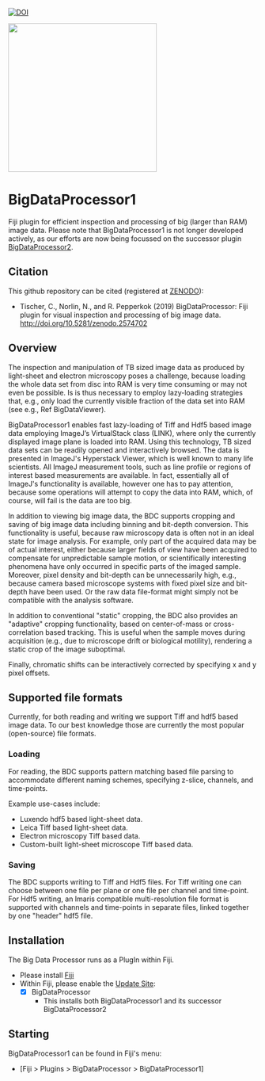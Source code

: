 [![DOI](https://zenodo.org/badge/87635770.svg)](https://zenodo.org/badge/latestdoi/87635770)

<img src="https://user-images.githubusercontent.com/2157566/89096139-7b193b00-d3d4-11ea-9277-08ee9913e2c5.png" width="300">

# BigDataProcessor1

Fiji plugin for efficient inspection and processing of big (larger than RAM) image data.
Please note that BigDataProcessor1 is not longer developed actively, as our efforts are now being focussed on the successor plugin [BigDataProcessor2](https://github.com/bigdataprocessor/bigDataProcessor2#bigdataprocessor2).

## Citation

This github repository can be cited (registered at [ZENODO](https://zenodo.org/)):
- Tischer, C., Norlin, N., and R. Pepperkok (2019) BigDataProcessor: Fiji plugin for visual inspection and processing of big image data. http://doi.org/10.5281/zenodo.2574702

## Overview

The inspection and manipulation of TB sized image data as produced by light-sheet and electron microscopy poses a challenge, because loading the whole data set from disc into RAM is very time consuming or may not even be possible. Is is thus necessary to employ lazy-loading strategies that, e.g., only load the currently visible fraction of the data set into RAM (see e.g., Ref BigDataViewer).  

BigDataProcessor1 enables fast lazy-loading of Tiff and Hdf5 based image data employing ImageJ’s VirtualStack class (LINK), where only the currently displayed image plane is loaded into RAM. Using this technology, TB sized data sets can be readily opened and interactively browsed. The data is presented in ImageJ's Hyperstack Viewer, which is well known to many life scientists. All ImageJ measurement tools, such as line profile or regions of interest based measurements are available. In fact, essentially all of ImageJ's functionality is available, however one has to pay attention, because some operations will attempt to copy the data into RAM, which, of course, will fail is the data are too big.

In addition to viewing big image data, the BDC supports cropping and saving of big image data including binning and bit-depth conversion. This functionality is useful, because raw microscopy data is often not in an ideal state for image analysis. For example, only part of the acquired data may be of actual interest, either because larger fields of view have been acquired to compensate for unpredictable sample motion, or scientifically interesting phenomena have only occurred in specific parts of the imaged sample. Moreover, pixel density and bit-depth can be unnecessarily high, e.g., because camera based microscope systems with fixed pixel size and bit-depth have been used. Or the raw data file-format might simply not be compatible with the analysis software.

In addition to conventional "static" cropping, the BDC also provides an "adaptive" cropping functionality, based on center-of-mass or cross-correlation based tracking. This is useful when the sample moves during acquisition (e.g., due to microscope drift or biological motility), rendering a static crop of the image suboptimal.

Finally, chromatic shifts can be interactively corrected by specifying x and y pixel offsets.

## Supported file formats

Currently, for both reading and writing we support Tiff and hdf5 based image data. To our best knowledge those are currently the most popular (open-source) file formats.

### Loading 

For reading, the BDC supports pattern matching based file parsing to accommodate different naming schemes, specifying z-slice, channels, and time-points.

Example use-cases include:

- Luxendo hdf5 based light-sheet data.
- Leica Tiff based light-sheet data.
- Electron microscopy Tiff based data.
- Custom-built light-sheet microscope Tiff based data.

### Saving

The BDC supports writing to Tiff and Hdf5 files. For Tiff writing one can choose between one file per plane or one file per channel and time-point. For Hdf5 writing, an Imaris compatible multi-resolution file format is supported with channels and time-points in separate files, linked together by one "header" hdf5 file. 

## Installation

The Big Data Processor runs as a PlugIn within Fiji.

- Please install [Fiji](fiji.sc)
- Within Fiji, please enable the [Update Site](https://imagej.net/Update_Sites): 
    - [X] BigDataProcessor
      - This installs both BigDataProcessor1 and its successor BigDataProcessor2

## Starting 

BigDataProcessor1 can be found in Fiji's menu:

- [Fiji > Plugins > BigDataProcessor > BigDataProcessor1]
